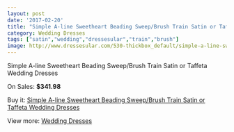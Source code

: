 ```yaml
---
layout: post
date: '2017-02-20'
title: "Simple A-line Sweetheart Beading Sweep/Brush Train Satin or Taffeta Wedding Dresses"
category: Wedding Dresses
tags: ["satin","wedding","dressesular","train","brush"]
image: http://www.dressesular.com/530-thickbox_default/simple-a-line-sweetheart-beading-sweep-brush-train-satin-or-taffeta-wedding-dresses.jpg
---
```

Simple A-line Sweetheart Beading Sweep/Brush Train Satin or Taffeta Wedding Dresses

On Sales: **$341.98**
<a href="https://www.dressesular.com/wedding-dresses/134-simple-a-line-sweetheart-beading-sweep-brush-train-satin-or-taffeta-wedding-dresses.html"><amp-img layout="responsive" width="600" height="600" src="//www.dressesular.com/530-thickbox_default/simple-a-line-sweetheart-beading-sweep-brush-train-satin-or-taffeta-wedding-dresses.jpg" alt="Simple A-line Sweetheart Beading Sweep/Brush Train Satin or Taffeta Wedding Dresses 0" /></a>
<a href="https://www.dressesular.com/wedding-dresses/134-simple-a-line-sweetheart-beading-sweep-brush-train-satin-or-taffeta-wedding-dresses.html"><amp-img layout="responsive" width="600" height="600" src="//www.dressesular.com/533-thickbox_default/simple-a-line-sweetheart-beading-sweep-brush-train-satin-or-taffeta-wedding-dresses.jpg" alt="Simple A-line Sweetheart Beading Sweep/Brush Train Satin or Taffeta Wedding Dresses 1" /></a>
<a href="https://www.dressesular.com/wedding-dresses/134-simple-a-line-sweetheart-beading-sweep-brush-train-satin-or-taffeta-wedding-dresses.html"><amp-img layout="responsive" width="600" height="600" src="//www.dressesular.com/532-thickbox_default/simple-a-line-sweetheart-beading-sweep-brush-train-satin-or-taffeta-wedding-dresses.jpg" alt="Simple A-line Sweetheart Beading Sweep/Brush Train Satin or Taffeta Wedding Dresses 2" /></a>
<a href="https://www.dressesular.com/wedding-dresses/134-simple-a-line-sweetheart-beading-sweep-brush-train-satin-or-taffeta-wedding-dresses.html"><amp-img layout="responsive" width="600" height="600" src="//www.dressesular.com/531-thickbox_default/simple-a-line-sweetheart-beading-sweep-brush-train-satin-or-taffeta-wedding-dresses.jpg" alt="Simple A-line Sweetheart Beading Sweep/Brush Train Satin or Taffeta Wedding Dresses 3" /></a>

Buy it: [Simple A-line Sweetheart Beading Sweep/Brush Train Satin or Taffeta Wedding Dresses](https://www.dressesular.com/wedding-dresses/134-simple-a-line-sweetheart-beading-sweep-brush-train-satin-or-taffeta-wedding-dresses.html "Simple A-line Sweetheart Beading Sweep/Brush Train Satin or Taffeta Wedding Dresses")

View more: [Wedding Dresses](https://www.dressesular.com/3-wedding-dresses "Wedding Dresses")